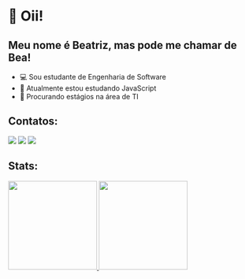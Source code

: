 
# 👋 Oii!
## Meu nome é Beatriz, mas pode me chamar de Bea!
- :computer: Sou estudante de Engenharia de Software
- 🌱 Atualmente estou estudando JavaScript
- :space_invader: Procurando estágios na área de TI

## Contatos:

<div>
<a href="https://instagram.com/beaaktz" target="_blank"><img loading="lazy" src="https://img.shields.io/badge/-Instagram-%23E4405F?style=for-the-badge&logo=instagram&logoColor=white" target="_blank"></a>
<a href = "mailto:beaktz@gmail.com"><img loading="lazy" src="https://img.shields.io/badge/Gmail-D14836?style=for-the-badge&logo=gmail&logoColor=white" target="_blank"></a>
<a href="https://www.linkedin.com/in/beatriz-kamien-tehzy" target="_blank"><img loading="lazy" src="https://img.shields.io/badge/-LinkedIn-%230077B5?style=for-the-badge&logo=linkedin&logoColor=white" target="_blank"></a>   
</div>

## Stats:

<div>
<a href="https://github.com/Beaktz">
<img loading="lazy" height="180em" src="https://github-readme-stats.vercel.app/api/top-langs/?username=Beaktz&layout=compact&langs_count=7&theme=dracula"/>
<img loading="lazy" height="180em" src="https://github-readme-stats.vercel.app/api?username=Beaktz&show_icons=true&theme=dracula&include_all_commits=true&count_private=true"/>
</div>

